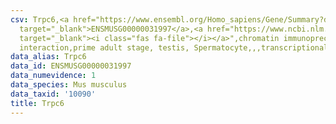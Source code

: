 ```yaml
---
csv: Trpc6,<a href="https://www.ensembl.org/Homo_sapiens/Gene/Summary?db=core;g=ENSMUSG00000031997"
  target="_blank">ENSMUSG00000031997</a>,<a href="https://www.ncbi.nlm.nih.gov/pubmed/25450459"
  target="_blank"><i class="fas fa-file"></i></a>",chromatin immunoprecipitation assay,direct
  interaction,prime adult stage, testis, Spermatocyte,,,transcriptional regulation,
data_alias: Trpc6
data_id: ENSMUSG00000031997
data_numevidence: 1
data_species: Mus musculus
data_taxid: '10090'
title: Trpc6
---
```

